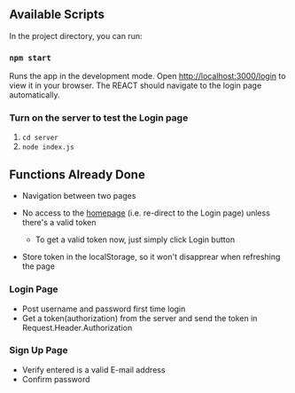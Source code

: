 
## Available Scripts

In the project directory, you can run:

### `npm start`

Runs the app in the development mode.
Open [http://localhost:3000/login](http://localhost:3000/login) to view it in your browser.
The REACT should navigate to the login page automatically.

### Turn on the server to test the Login page

1. `cd server `
2. `node index.js`

## Functions Already Done

- Navigation between two pages
- No access to the [homepage]([http://localhost:3000/) (i.e. re-direct to the Login page) unless there's a valid token
  - To get a valid token now, just simply click Login button

- Store token in the localStorage, so it won't disapprear when refreshing the page

### Login Page

- Post username and password first time login
- Get a token(authorization) from the server and send the token in Request.Header.Authorization

### Sign Up Page

- Verify entered is a valid E-mail address
- Confirm password